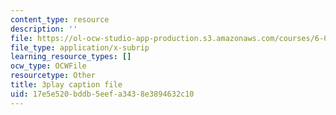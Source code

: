 ```yaml
---
content_type: resource
description: ''
file: https://ol-ocw-studio-app-production.s3.amazonaws.com/courses/6-0001-introduction-to-computer-science-and-programming-in-python-fall-2016/17e5e520bddb5eefa3438e3894632c10_zYVWQpCitKQ.srt
file_type: application/x-subrip
learning_resource_types: []
ocw_type: OCWFile
resourcetype: Other
title: 3play caption file
uid: 17e5e520-bddb-5eef-a343-8e3894632c10
---
```

